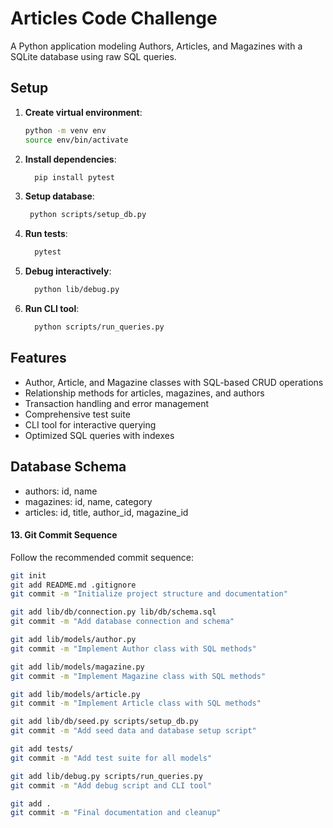 # Articles Code Challenge

A Python application modeling Authors, Articles, and Magazines with a SQLite database using raw SQL queries.

## Setup

1. **Create virtual environment**:
   ```bash
   python -m venv env
   source env/bin/activate  
   ```
2. **Install dependencies**:
   ```bash
     pip install pytest
     ```
3. **Setup database**:
    ```bash
     python scripts/setup_db.py
     ```
4. **Run tests**:
   ```bash
     pytest
     ```
5. **Debug interactively**:
   ```bash
     python lib/debug.py
     ```
6. **Run CLI tool**:
    ```bash
      python scripts/run_queries.py
      ```

## Features
* Author, Article, and Magazine classes with SQL-based CRUD operations
* Relationship methods for articles, magazines, and authors
* Transaction handling and error management
* Comprehensive test suite
* CLI tool for interactive querying
* Optimized SQL queries with indexes

## Database Schema
* authors: id, name
* magazines: id, name, category
* articles: id, title, author_id, magazine_id    


#### 13. Git Commit Sequence

Follow the recommended commit sequence:

```bash
git init
git add README.md .gitignore
git commit -m "Initialize project structure and documentation"

git add lib/db/connection.py lib/db/schema.sql
git commit -m "Add database connection and schema"

git add lib/models/author.py
git commit -m "Implement Author class with SQL methods"

git add lib/models/magazine.py
git commit -m "Implement Magazine class with SQL methods"

git add lib/models/article.py
git commit -m "Implement Article class with SQL methods"

git add lib/db/seed.py scripts/setup_db.py
git commit -m "Add seed data and database setup script"

git add tests/
git commit -m "Add test suite for all models"

git add lib/debug.py scripts/run_queries.py
git commit -m "Add debug script and CLI tool"

git add .
git commit -m "Final documentation and cleanup"